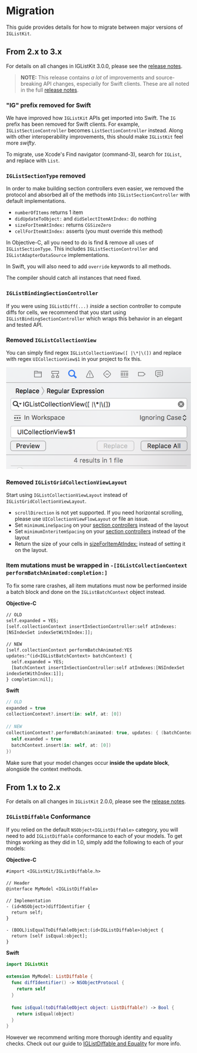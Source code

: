 # Migration

This guide provides details for how to migrate between major versions of `IGListKit`.

## From 2.x to 3.x

For details on all changes in IGListKit 3.0.0, please see the [release notes](https://github.com/Instagram/IGListKit/releases/tag/3.0.0). 

> **NOTE:** This release contains *a lot* of improvements and source-breaking API changes, especially for Swift clients. These are all noted in the full [release notes](https://github.com/Instagram/IGListKit/releases/tag/3.0.0).

### "IG" prefix removed for Swift

We have improved how `IGListKit` APIs get imported into Swift. The `IG` prefix has been removed for Swift clients. For example, `IGListSectionController` becomes `ListSectionController` instead. Along with other interoperability improvements, this should make `IGListKit` feel more *swifty*.

To migrate, use Xcode's Find navigator (command-3), search for `IGList`, and replace with `List`.

### `IGListSectionType` removed

In order to make building section controllers even easier, we removed the protocol and absorbed all of the methods into `IGListSectionController` with default implementations.

- `numberOfItems` returns 1 item
- `didUpdateToObject:` and `didSelectItemAtIndex:` do nothing
- `sizeForItemAtIndex:` returns `CGSizeZero`
- `cellForItemAtIndex:` asserts (you must override this method)

In Objective-C, all you need to do is find & remove all uses of `IGListSectionType`. This includes `IGListSectionController` and `IGListAdapterDataSource` implementations.

In Swift, you will also need to add `override` keywords to all methods.

The compiler should catch all instances that need fixed.

### `IGListBindingSectionController`

If you were using `IGListDiff(...)` _inside_ a section controller to compute diffs for cells, we recommend that you start using `IGListBindingSectionController` which wraps this behavior in an elegant and tested API.

### Removed `IGListCollectionView`

You can simply find regex `IGListCollectionView([ |\*|\(])` and replace with regex `UICollectionView$1` in your project to fix this.

![Replace IGListCollectionView](https://raw.githubusercontent.com/Instagram/IGListKit/master/Resources/replace-iglistcollectionview.png)

### Removed `IGListGridCollectionViewLayout`

Start using `IGListCollectionViewLayout` instead of `IGListGridCollectionViewLayout`.

- `scrollDirection` is not yet supported. If you need horizontal scrolling, please use `UICollectionViewFlowLayout` or file an issue.
- Set `minimumLineSpacing` on your [section controllers](https://github.com/Instagram/IGListKit/blob/master/Source/IGListSectionController.h#L59-L64) instead of the layout
- Set `minimumInteritemSpacing` on your [section controllers](https://github.com/Instagram/IGListKit/blob/master/Source/IGListSectionController.h#L66-L71) instead of the layout
- Return the size of your cells in [sizeForItemAtIndex:](https://github.com/Instagram/IGListKit/blob/master/Source/IGListSectionType.h#L43-L54) instead of setting it on the layout.

### Item mutations must be wrapped in `-[IGListCollectionContext performBatchAnimated:completion:]`

To fix some rare crashes, all item mutations must now be performed inside a batch block and done on the `IGListBatchContext` object instead.

**Objective-C**

```objc
// OLD
self.expanded = YES;
[self.collectionContext insertInSectionController:self atIndexes:[NSIndexSet indexSetWithIndex:]];

// NEW
[self.collectionContext performBatchAnimated:YES updates:^(id<IGListBatchContext> batchContext) {
  self.expanded = YES;
  [batchContext insertInSectionController:self atIndexes:[NSIndexSet indexSetWithIndex:1]];
} completion:nil];
```

**Swift**

```swift
// OLD
expanded = true
collectionContext?.insert(in: self, at: [0])

// NEW
collectionContext?.performBatch(animated: true, updates: { (batchContext) in
  self.exanded = true
  batchContext.insert(in: self, at: [0])
})
```

Make sure that your model changes occur **inside the update block**, alongside the context methods.

## From 1.x to 2.x

For details on all changes in `IGListKit` 2.0.0, please see the [release notes](https://github.com/Instagram/IGListKit/releases/tag/2.0.0).

### `IGListDiffable` Conformance

If you relied on the default `NSObject<IGListDiffable>` category, you will need to add `IGListDiffable` conformance to each of your models. To get things working as they did in 1.0, simply add the following to each of your models:

**Objective-C**

```objc
#import <IGListKit/IGListDiffable.h>

// Header
@interface MyModel <IGListDiffable>

// Implementation
- (id<NSObject>)diffIdentifier {
  return self;
}

- (BOOL)isEqualToDiffableObject:(id<IGListDiffable>)object {
  return [self isEqual:object];
}
```

**Swift**

```swift
import IGListKit

extension MyModel: ListDiffable {
  func diffIdentifier() -> NSObjectProtocol {
    return self
  }
  
  func isEqual(toDiffableObject object: ListDiffable?) -> Bool {
    return isEqual(object)
  }
}
```

However we recommend writing more thorough identity and equality checks. Check out our guide to [IGListDiffable and Equality](https://instagram.github.io/IGListKit/iglistdiffable-and-equality.html) for more info.
